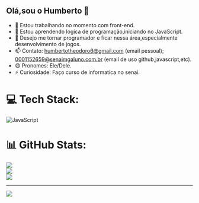 ## Olá,sou o Humberto 👋

- 🔭 Estou trabalhando no momento com front-end.
- 🌱 Estou aprendendo logica de programação,iniciando no JavaScript.
- 🤔 Desejo me tornar programador e ficar nessa área,especialmente desenvolvimento de jogos.
- 📫 Contato: humbertotheodoro6@gmail.com (email pessoal); 0001152659@senaimgaluno.com.br (email de uso github,javascript,etc).
- 😄 Pronomes: Ele/Dele.
- ⚡ Curiosidade: Faço curso de informatica no senai.


# 💻 Tech Stack:
![JavaScript](https://img.shields.io/badge/javascript-%23323330.svg?style=for-the-badge&logo=javascript&logoColor=%23F7DF1E)
# 📊 GitHub Stats:
![](https://github-readme-stats.vercel.app/api?username=Humbertinn&theme=blue-green&hide_border=false&include_all_commits=false&count_private=false)<br/>
![](https://nirzak-streak-stats.vercel.app/?user=Humbertinn&theme=blue-green&hide_border=false)<br/>
![](https://github-readme-stats.vercel.app/api/top-langs/?username=Humbertinn&theme=blue-green&hide_border=false&include_all_commits=false&count_private=false&layout=compact)

---
[![](https://visitcount.itsvg.in/api?id=Humbertinn&icon=0&color=0)](https://visitcount.itsvg.in)

<!-- Proudly created with GPRM ( https://gprm.itsvg.in ) -->
